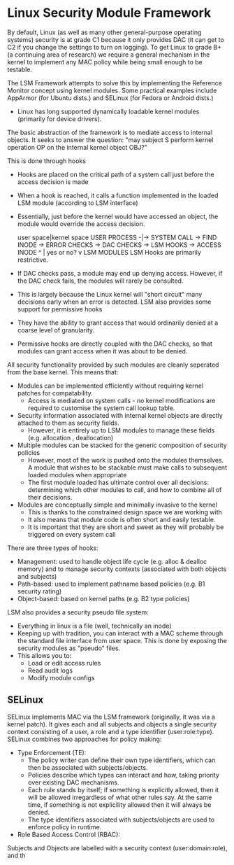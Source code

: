 # Linux Security Module Framework

By default, Linux (as well as many other general-purpose operating systems) security is at grade C1 because it only provides DAC (it can get to C2 if you change the settings to turn on logging). To get Linux to grade B+ (a continuing area of research) we require a general mechanism in the kernel to implement any MAC policy while being small enough to be testable.

The LSM Framework attempts to solve this by implementing the Reference Monitor concept using kernel modules. Some practical examples include AppArmor (for Ubuntu dists.) and SELinux (for Fedora or Android dists.)
- Linux has long supported dynamically loadable kernel modules (primarily for device drivers).

The basic abstraction of the framework is to mediate access to internal objects. It seeks to answer the question: "may subject S perform kernel operation OP on the internal kernel object OBJ?"

This is done through hooks
- Hooks are placed on the critical path of a system call just before the access decision is made
- When a hook is reached, it calls a function implemented in the loaded LSM module (according to LSM interface)
- Essentially, just before the kernel would have accessed an object, the module would override the access decision.
    
    user space|kernel space
USER PROCESS -|-> SYSTEM CALL -> FIND INODE -> ERROR CHECKS -> DAC CHECKS -> LSM HOOKS -> ACCESS INODE
                                                                                ^
                                                                                | yes or no?
                                                                                v
                                                                            LSM MODULES
LSM Hooks are primarily restrictive. 
- If DAC checks pass, a module may end up denying access. However, if the DAC check fails, the modules will rarely be consulted.
- This is largely because the Linux kernel will "short circuit" many decisions early when an error is detected.
LSM also provides some support for permissive hooks
- They have the ability to grant access that would ordinarily denied at a coarse level of granularity.
- Permissive hooks are directly coupled with the DAC checks, so that modules can grant access when it was about to be denied.

All security functionality provided by such modules are cleanly seperated from the base kernel. This means that:
- Modules can be implemented efficiently without requiring kernel patches for compatability.
    - Access is mediated on system calls - no kernel modifications are required to customise the system call lookup table.
- Security information associated with internal kernel objects are directly attached to them as security fields.
    - However, it is entirely up to LSM modules to manage these fields (e.g. allocation , deallocation)
- Multiple modules can be stacked for the generic composition of security policies
    - However, most of the work is pushed onto the modules themselves. A module that wishes to be stackable must make calls to subsequent loaded modules when appropriate
    - The first module loaded has ultimate control over all decisions: determining which other modules to call, and how to combine all of their decisions.
- Modules are conceptually simple and minimally invasive to the kernel
    - This is thanks to the constrained design space we are working with
    - It also means that module code is often short and easily testable.
    - It is important that they are short and sweet as they will probably be triggered on every system call

There are three types of hooks:
- Management: used to handle object life cycle (e.g. alloc & dealloc memory) and to manage security contexts (associated with both objects and subjects)
- Path-based: used to implement pathname based policies (e.g. B1 security rating)
- Object-based: based on kernel paths (e.g. B2 type policies)

LSM also provides a security pseudo file system:
- Everything in linux is a file (well, technically an inode)
- Keeping up with tradition, you can interact with a MAC scheme through the standard file interface from user space. This is done by exposing the security modules as "pseudo" files.
- This allows you to:
    - Load or edit access rules
    - Read audit logs
    - Modify module configs

## SELinux

SELinux implements MAC via the LSM framework (originally, it was via a kernel patch).
It gives each and all subjects and objects a single security context consisting of a user, a role and a type identifier (user:role:type). SELinux combines two approaches for policy making:
- Type Enforcement (TE): 
    - The policy writer can define their own type identifiers, which can then be associated with subjects/objects.
    - Policies describe which types can interact and how, taking priority over existing DAC mechanisms. 
    - Each rule stands by itself; if something is explicitly allowed, then it will be allowed irregardless of what other rules say. At the same time, if something is not explicility allowed then it will always be denied.
    - The type identifiers associated with subjects/objects are used to enforce policy in runtime.
- Role Based Access Control (RBAC):

Subjects and Objects are labelled with a security context (user:domain:role), and th
